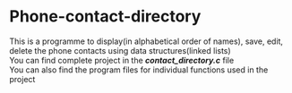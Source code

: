 # Phone-contact-directory
This is a programme to display(in alphabetical order of names), save, edit, delete the phone contacts using data structures(linked lists) <br />
You can find complete project in the _**contact_directory.c**_ file <br />
You can also find the program files for individual functions used in the project
